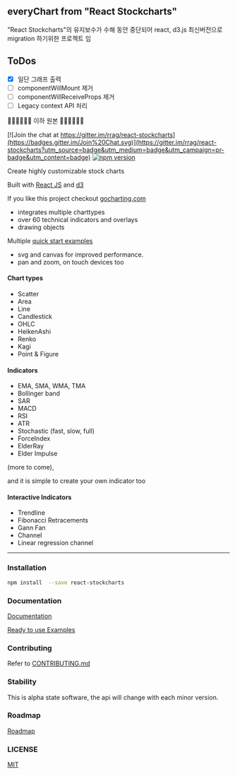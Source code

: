 ## everyChart from "React Stockcharts"

"React Stockcharts"의 유지보수가 수해 동안 중단되어 react, d3.js 최신버전으로 migration 하기위한 프로젝트 임

## ToDos

- [x] 일단 그래프 출력
- [ ] componentWillMount 제거
- [ ] componentWillReceiveProps 제거
- [ ] Legacy context API 처리

🔽🔽🔽🔽🔽🔽 이하 원본 🔽🔽🔽🔽🔽🔽

[![Join the chat at https://gitter.im/rrag/react-stockcharts](https://badges.gitter.im/Join%20Chat.svg)](https://gitter.im/rrag/react-stockcharts?utm_source=badge&utm_medium=badge&utm_campaign=pr-badge&utm_content=badge)
[![npm version](https://badge.fury.io/js/react-stockcharts.svg)](https://badge.fury.io/js/react-stockcharts)

Create highly customizable stock charts

Built with [React JS](http://facebook.github.io/react/) and [d3](http://d3js.org/)

If you like this project checkout <a href="https://gocharting.com" target="_blank">gocharting.com</a>

- integrates multiple charttypes
- over 60 technical indicators and overlays
- drawing objects

Multiple [quick start examples](https://github.com/rrag/react-stockcharts-examples2)

- svg and canvas for improved performance.
- pan and zoom, on touch devices too

#### Chart types

- Scatter
- Area
- Line
- Candlestick
- OHLC
- HeikenAshi
- Renko
- Kagi
- Point & Figure

#### Indicators

- EMA, SMA, WMA, TMA
- Bollinger band
- SAR
- MACD
- RSI
- ATR
- Stochastic (fast, slow, full)
- ForceIndex
- ElderRay
- Elder Impulse

(more to come),

and it is simple to create your own indicator too

#### Interactive Indicators

- Trendline
- Fibonacci Retracements
- Gann Fan
- Channel
- Linear regression channel

---

### Installation

```sh
npm install  --save react-stockcharts
```

### Documentation

[Documentation](http://rrag.github.io/react-stockcharts)

[Ready to use Examples](https://github.com/rrag/react-stockcharts-examples2)

### Contributing

Refer to [CONTRIBUTING.md](./CONTRIBUTING.md)

### Stability

This is alpha state software, the api will change with each minor version.

### Roadmap

[Roadmap](./docs/md/COMING-SOON.md)

### LICENSE

[MIT](./LICENSE)
